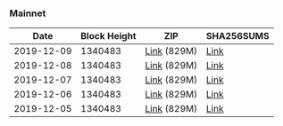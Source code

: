 ### Mainnet

|    Date    | Block Height | ZIP | SHA256SUMS |
| ---------- | ------------ | --- | ---------- |
| 2019-12-09 | 1340483 | [Link](https://s3-ap-southeast-2.amazonaws.com/ion-bootstrap/mainnet/2019-12-09/bootstrap.dat.zip) (829M) | [Link](https://s3-ap-southeast-2.amazonaws.com/ion-bootstrap/mainnet/2019-12-09/SHA256SUMS) |
| 2019-12-08 | 1340483 | [Link](https://s3-ap-southeast-2.amazonaws.com/ion-bootstrap/mainnet/2019-12-08/bootstrap.dat.zip) (829M) | [Link](https://s3-ap-southeast-2.amazonaws.com/ion-bootstrap/mainnet/2019-12-08/SHA256SUMS) |
| 2019-12-07 | 1340483 | [Link](https://s3-ap-southeast-2.amazonaws.com/ion-bootstrap/mainnet/2019-12-07/bootstrap.dat.zip) (829M) | [Link](https://s3-ap-southeast-2.amazonaws.com/ion-bootstrap/mainnet/2019-12-07/SHA256SUMS) |
| 2019-12-06 | 1340483 | [Link](https://s3-ap-southeast-2.amazonaws.com/ion-bootstrap/mainnet/2019-12-06/bootstrap.dat.zip) (829M) | [Link](https://s3-ap-southeast-2.amazonaws.com/ion-bootstrap/mainnet/2019-12-06/SHA256SUMS) |
| 2019-12-05 | 1340483 | [Link](https://s3-ap-southeast-2.amazonaws.com/ion-bootstrap/mainnet/2019-12-05/bootstrap.dat.zip) (829M) | [Link](https://s3-ap-southeast-2.amazonaws.com/ion-bootstrap/mainnet/2019-12-05/SHA256SUMS) |

